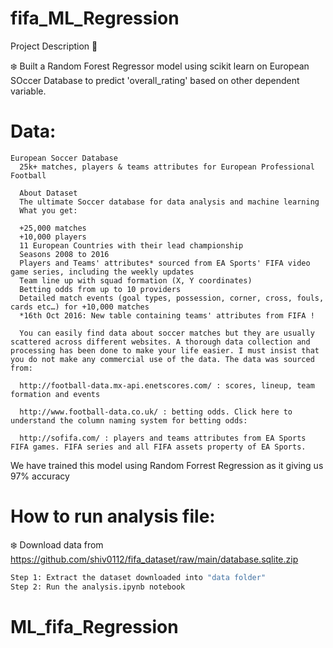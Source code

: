 # fifa_ML_Regression
Project Description 📄

❄️ Built a Random Forest Regressor model using scikit learn on European SOccer Database to predict 'overall_rating' based on other dependent variable.

# Data:
    European Soccer Database
      25k+ matches, players & teams attributes for European Professional Football

      About Dataset
      The ultimate Soccer database for data analysis and machine learning
      What you get:

      +25,000 matches
      +10,000 players
      11 European Countries with their lead championship
      Seasons 2008 to 2016
      Players and Teams' attributes* sourced from EA Sports' FIFA video game series, including the weekly updates
      Team line up with squad formation (X, Y coordinates)
      Betting odds from up to 10 providers
      Detailed match events (goal types, possession, corner, cross, fouls, cards etc…) for +10,000 matches
      *16th Oct 2016: New table containing teams' attributes from FIFA !

      You can easily find data about soccer matches but they are usually scattered across different websites. A thorough data collection and processing has been done to make your life easier. I must insist that you do not make any commercial use of the data. The data was sourced from:

      http://football-data.mx-api.enetscores.com/ : scores, lineup, team formation and events

      http://www.football-data.co.uk/ : betting odds. Click here to understand the column naming system for betting odds:

      http://sofifa.com/ : players and teams attributes from EA Sports FIFA games. FIFA series and all FIFA assets property of EA Sports.
      
We have trained this model using Random Forrest Regression as it giving us 97% accuracy
# How to run analysis file:
❄️ Download data from https://github.com/shiv0112/fifa_dataset/raw/main/database.sqlite.zip
```bash
Step 1: Extract the dataset downloaded into "data folder"
Step 2: Run the analysis.ipynb notebook
```
# ML_fifa_Regression
